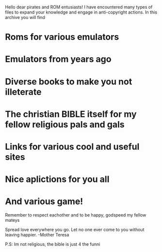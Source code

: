 Hello dear pirates and ROM entusiasts! I have encountered many types of files to expand your knowledge and engage in anti-copyright actions.
In this archive you will find

# Roms for various emulators
# Emulators from years ago
# Diverse books to make you not illeterate
# The christian BIBLE itself for my fellow religious pals and gals
# Links for various cool and useful sites
# Nice aplictions for you all
# And various game!
Remember to respect eachother and to be happy, godspeed my fellow mateys

Spread love everywhere you go. Let no one ever come to you without leaving happier. -Mother Teresa

P.S: Im not religious, the bible is just 4 the funni
